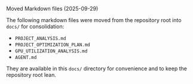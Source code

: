 Moved Markdown files (2025-09-29)

The following markdown files were moved from the repository root into `docs/` for consolidation:

- `PROJECT_ANALYSIS.md`
- `PROJECT_OPTIMIZATION_PLAN.md`
- `GPU_UTILIZATION_ANALYSIS.md`
- `AGENT.md`

They are available in this `docs/` directory for convenience and to keep the repository root lean.
